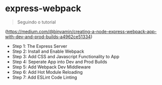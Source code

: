 # express-webpack

> Seguindo o tutorial

(https://medium.com/@binyamin/creating-a-node-express-webpack-app-with-dev-and-prod-builds-a4962ce51334)

- Step 1: The Express Server
- Step 2: Install and Enable Webpack
- Step 3: Add CSS and Javascript Functionality to App
- Step 4: Seperate App into Dev and Prod Builds
- Step 5: Add Webpack Dev Middleware
- Step 6: Add Hot Module Reloading
- Step 7: Add ESLint Code Linting